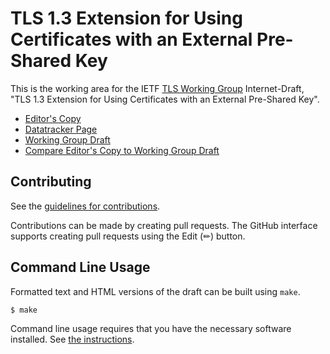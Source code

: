 <!-- regenerate: on (set to off if you edit this file) -->

# TLS 1.3 Extension for Using Certificates with an External Pre-Shared Key

This is the working area for the IETF [TLS Working Group](https://datatracker.ietf.org/group/tls/documents/) Internet-Draft, "TLS 1.3 Extension for Using Certificates with an External Pre-Shared Key".

* [Editor's Copy](https://tlswg.github.io/rfc8773bis/#go.draft-ietf-tls-8773bis.html)
* [Datatracker Page](https://datatracker.ietf.org/doc/draft-ietf-tls-8773bis)
* [Working Group Draft](https://datatracker.ietf.org/doc/html/draft-ietf-tls-8773bis)
* [Compare Editor's Copy to Working Group Draft](https://tlswg.github.io/rfc8773bis/#go.draft-ietf-tls-8773bis.diff)


## Contributing

See the
[guidelines for contributions](https://github.com/tlswg/rfc8773bis/blob/main/CONTRIBUTING.md).

Contributions can be made by creating pull requests.
The GitHub interface supports creating pull requests using the Edit (✏) button.


## Command Line Usage

Formatted text and HTML versions of the draft can be built using `make`.

```sh
$ make
```

Command line usage requires that you have the necessary software installed.  See
[the instructions](https://github.com/martinthomson/i-d-template/blob/main/doc/SETUP.md).

